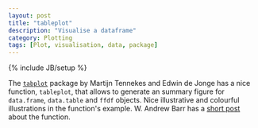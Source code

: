 ```yaml
---
layout: post
title: "tableplot"
description: "Visualise a dataframe"
category: Plotting 
tags: [Plot, visualisation, data, package]
---
```

{% include JB/setup %}

The [`tabplot`](http://cran.r-project.org/web/packages/tabplot/index.html) package by Martijn Tennekes and Edwin de Jonge has a nice function, `tableplot`, that allows to generate an summary figure for `data.frame`, `data.table` and `ffdf` objects. Nice illustrative and colourful illustrations in the function's example. W. Andrew Barr has a [short post](http://www.ancienteco.com/2012/05/quickly-visualize-your-whole-dataset.html) about the function.